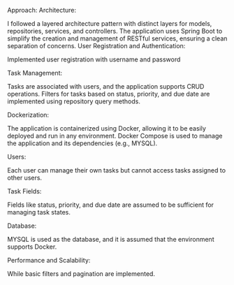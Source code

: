 Approach:
Architecture:

I followed a layered architecture pattern with distinct layers for models, repositories, services, and controllers.
The application uses Spring Boot to simplify the creation and management of RESTful services, ensuring a clean separation of concerns.
User Registration and Authentication:

Implemented user registration with username and password

Task Management:

Tasks are associated with users, and the application supports CRUD operations.
Filters for tasks based on status, priority, and due date are implemented using repository query methods.

Dockerization:

The application is containerized using Docker, allowing it to be easily deployed and run in any environment. Docker Compose is used to manage the application and its dependencies (e.g., MYSQL).

Users:

Each user can manage their own tasks but cannot access tasks assigned to other users.

Task Fields:

Fields like status, priority, and due date are assumed to be sufficient for managing task states.

Database:

MYSQL is used as the database, and it is assumed that the environment supports Docker.

Performance and Scalability:

While basic filters and pagination are implemented.
